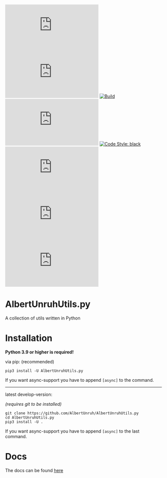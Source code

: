<!---
copy of
https://github.com/AlbertUnruh/AlbertUnruhUtils.py/blob/18f075888227b5cecfa385d86b7c721c17c79570/README.md
--->

[![PyPi Version](https://img.shields.io/pypi/v/AlbertUnruhUtils.py)](https://pypi.org/project/AlbertUnruhUtils.py)
[![Python Versions](https://img.shields.io/pypi/pyversions/AlbertUnruhUtils.py)](https://pypi.org/project/AlbertUnruhUtils.py)
[![Build](https://img.shields.io/github/workflow/status/AlbertUnruh/AlbertUnruhUtils.py/Upload%20Python%20Package)](https://github.com/AlbertUnruh/AlbertUnruhUtils.py/actions/workflows/python-publish.yml)
[![License: MIT](https://img.shields.io/pypi/l/AlbertUnruhUtils.py)](https://choosealicense.com/licenses/mit)
[![Code Style: black](https://img.shields.io/badge/code%20style-black-000000.svg)](https://github.com/psf/black)
[![[tokei.rs - Code Lines]](https://tokei.rs/b1/github/AlbertUnruh/AlbertUnruhUtils.py?category=code)](https://tokei.rs)
[![[tokei.rs - Total Lines]](https://tokei.rs/b1/github/AlbertUnruh/AlbertUnruhUtils.py?category=lines)](https://tokei.rs)
[![[tokei.rs - Files]](https://tokei.rs/b1/github/AlbertUnruh/AlbertUnruhUtils.py?category=files)](https://tokei.rs)



# AlbertUnruhUtils.py
A collection of utils written in Python


# Installation
**Python 3.9 or higher is required!**

via pip: (recommended)
```shell
pip3 install -U AlbertUnruhUtils.py
```
If you want async-support you have to append `[async]` to the command.

---
latest develop-version:

*(requires git to be installed)*
```shell
git clone https://github.com/AlbertUnruh/AlbertUnruhUtils.py
cd AlbertUnruhUtils.py
pip3 install -U .
```
If you want async-support you have to append `[async]` to the last command.


# Docs
The docs can be found [here](https://AlbertUnruhUtilsPy.rtfd.io)
